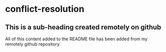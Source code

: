 # conflict-resolution
## This is a sub-heading created remotely on github
All of this content added to the README file has been added from my remotely github repository.



